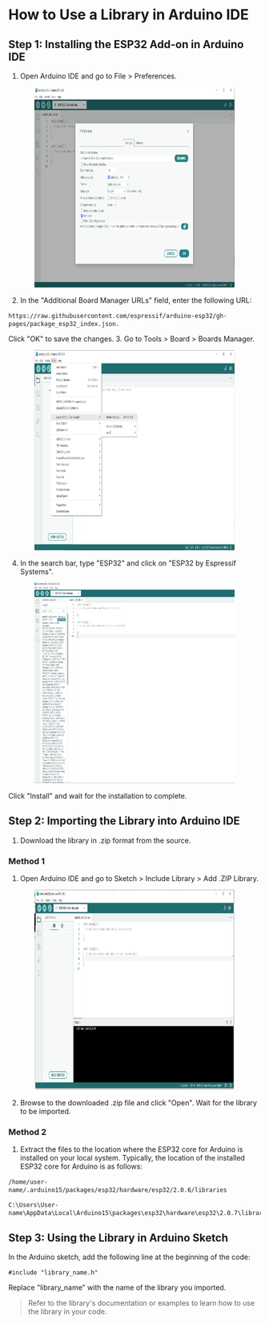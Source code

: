 # How to Use a Library in Arduino IDE

## Step 1: Installing the ESP32 Add-on in Arduino IDE
1. Open Arduino IDE and go to File > Preferences.
<p align="center">
  <img src="./_static/1.png" width="400" height="400">
</p>

2. In the "Additional Board Manager URLs" field, enter the following URL: 
```
https://raw.githubusercontent.com/espressif/arduino-esp32/gh-pages/package_esp32_index.json.

```
Click "OK" to save the changes.
3. Go to Tools > Board > Boards Manager.
<p align="center">
  <img src="./_static/2.png" width="400" height="400">
</p>

4. In the search bar, type "ESP32" and click on "ESP32 by Espressif Systems".
<p align="center">
  <img src="./_static/3.png" width="400" height="400">
</p>
Click "Install" and wait for the installation to complete.

## Step 2: Importing the Library into Arduino IDE

1. Download the library in .zip format from the source.
   
### Method 1
1. Open Arduino IDE and go to Sketch > Include Library > Add .ZIP Library.
<p align="center">
  <img src="./_static/4.png" width="400" height="400">
</p>

2. Browse to the downloaded .zip file and click "Open".
Wait for the library to be imported.

### Method 2
1. Extract the files to the location where the ESP32 core for Arduino is installed on your local system. Typically, the location of the installed ESP32 core for Arduino is as follows:
    
``` 
/home/user-name/.arduino15/packages/esp32/hardware/esp32/2.0.6/libraries

```


```
C:\Users\User-name\AppData\Local\Arduino15\packages\esp32\hardware\esp32\2.0.7\libraries\

```


## Step 3: Using the Library in Arduino Sketch
In the Arduino sketch, add the following line at the beginning of the code:
```
#include "library_name.h"

```
Replace "library_name" with the name of the library you imported.

> Refer to the library's documentation or examples to learn how to use the library in your code.

